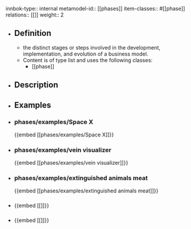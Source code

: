 innbok-type:: internal
metamodel-id:: [[phases]]
item-classes:: #[[phase]]
relations:: [[]]
weight:: 2

- ## Definition
  - the distinct stages or steps involved in the development, implementation, and evolution of a business model.
  - Content is of type list and uses the following classes:
    - [[phase]]
- ## Description
- ## Examples
- ### phases/examples/Space X
  {{embed [[phases/examples/Space X]]}}
- ### phases/examples/vein visualizer
  {{embed [[phases/examples/vein visualizer]]}}
- ### phases/examples/extinguished animals meat
  {{embed [[phases/examples/extinguished animals meat]]}}
- ### 
  {{embed [[]]}}
- ### 
  {{embed [[]]}}


